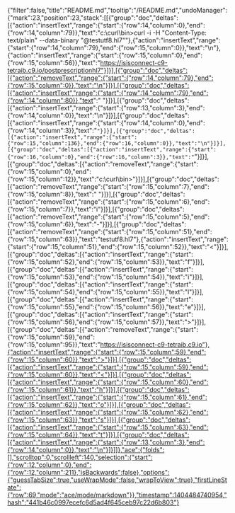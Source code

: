 {"filter":false,"title":"README.md","tooltip":"/README.md","undoManager":{"mark":23,"position":23,"stack":[[{"group":"doc","deltas":[{"action":"insertText","range":{"start":{"row":14,"column":0},"end":{"row":14,"column":79}},"text":"c:\\curl\\bin>curl -i -H \"Content-Type: text/plain\" --data-binary \"@testutf8.hl7\""},{"action":"insertText","range":{"start":{"row":14,"column":79},"end":{"row":15,"column":0}},"text":"\n"},{"action":"insertText","range":{"start":{"row":15,"column":0},"end":{"row":15,"column":56}},"text":"https://isisconnect-c9-tetraib.c9.io/postprescriptionhl7"}]}],[{"group":"doc","deltas":[{"action":"removeText","range":{"start":{"row":14,"column":79},"end":{"row":15,"column":0}},"text":"\n"}]}],[{"group":"doc","deltas":[{"action":"insertText","range":{"start":{"row":14,"column":79},"end":{"row":14,"column":80}},"text":" "}]}],[{"group":"doc","deltas":[{"action":"insertText","range":{"start":{"row":13,"column":3},"end":{"row":14,"column":0}},"text":"\n"}]}],[{"group":"doc","deltas":[{"action":"insertText","range":{"start":{"row":14,"column":0},"end":{"row":14,"column":3}},"text":"```"}]}],[{"group":"doc","deltas":[{"action":"insertText","range":{"start":{"row":15,"column":136},"end":{"row":16,"column":0}},"text":"\n"}]}],[{"group":"doc","deltas":[{"action":"insertText","range":{"start":{"row":16,"column":0},"end":{"row":16,"column":3}},"text":"```"}]}],[{"group":"doc","deltas":[{"action":"removeText","range":{"start":{"row":15,"column":0},"end":{"row":15,"column":12}},"text":"c:\\curl\\bin>"}]}],[{"group":"doc","deltas":[{"action":"removeText","range":{"start":{"row":15,"column":7},"end":{"row":15,"column":8}},"text":" "}]}],[{"group":"doc","deltas":[{"action":"removeText","range":{"start":{"row":15,"column":6},"end":{"row":15,"column":7}},"text":"i"}]}],[{"group":"doc","deltas":[{"action":"removeText","range":{"start":{"row":15,"column":5},"end":{"row":15,"column":6}},"text":"-"}]}],[{"group":"doc","deltas":[{"action":"removeText","range":{"start":{"row":15,"column":51},"end":{"row":15,"column":63}},"text":"testutf8.hl7"},{"action":"insertText","range":{"start":{"row":15,"column":51},"end":{"row":15,"column":52}},"text":"<"}]}],[{"group":"doc","deltas":[{"action":"insertText","range":{"start":{"row":15,"column":52},"end":{"row":15,"column":53}},"text":"f"}]}],[{"group":"doc","deltas":[{"action":"insertText","range":{"start":{"row":15,"column":53},"end":{"row":15,"column":54}},"text":"i"}]}],[{"group":"doc","deltas":[{"action":"insertText","range":{"start":{"row":15,"column":54},"end":{"row":15,"column":55}},"text":"l"}]}],[{"group":"doc","deltas":[{"action":"insertText","range":{"start":{"row":15,"column":55},"end":{"row":15,"column":56}},"text":"e"}]}],[{"group":"doc","deltas":[{"action":"insertText","range":{"start":{"row":15,"column":56},"end":{"row":15,"column":57}},"text":">"}]}],[{"group":"doc","deltas":[{"action":"removeText","range":{"start":{"row":15,"column":59},"end":{"row":15,"column":95}},"text":"https://isisconnect-c9-tetraib.c9.io"},{"action":"insertText","range":{"start":{"row":15,"column":59},"end":{"row":15,"column":60}},"text":">"}]}],[{"group":"doc","deltas":[{"action":"insertText","range":{"start":{"row":15,"column":59},"end":{"row":15,"column":60}},"text":"<"}]}],[{"group":"doc","deltas":[{"action":"insertText","range":{"start":{"row":15,"column":60},"end":{"row":15,"column":61}},"text":"h"}]}],[{"group":"doc","deltas":[{"action":"insertText","range":{"start":{"row":15,"column":61},"end":{"row":15,"column":62}},"text":"o"}]}],[{"group":"doc","deltas":[{"action":"insertText","range":{"start":{"row":15,"column":62},"end":{"row":15,"column":63}},"text":"s"}]}],[{"group":"doc","deltas":[{"action":"insertText","range":{"start":{"row":15,"column":63},"end":{"row":15,"column":64}},"text":"t"}]}],[{"group":"doc","deltas":[{"action":"insertText","range":{"start":{"row":13,"column":3},"end":{"row":14,"column":0}},"text":"\n"}]}]]},"ace":{"folds":[],"scrolltop":0,"scrollleft":140,"selection":{"start":{"row":12,"column":0},"end":{"row":12,"column":211},"isBackwards":false},"options":{"guessTabSize":true,"useWrapMode":false,"wrapToView":true},"firstLineState":{"row":69,"mode":"ace/mode/markdown"}},"timestamp":1404484740954,"hash":"441b46c0997ecefc6d5ad4f645ceb97c22d6b803"}